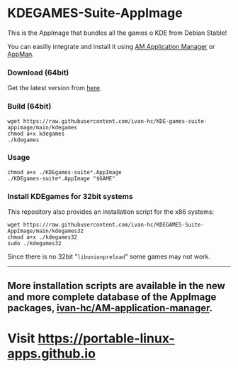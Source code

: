 # KDEGAMES-Suite-AppImage
This is the AppImage that bundles all the games o KDE from Debian Stable!

You can easilly integrate and install it using [AM Application Manager](https://github.com/ivan-hc/AM-application-manager) or [AppMan](https://github.com/ivan-hc/AppMan).

### Download (64bit)
Get the latest version from [here](https://github.com/ivan-hc/KDE-games-suite-appimage/releases/tag/continuous).

### Build (64bit)

    wget https://raw.githubusercontent.com/ivan-hc/KDE-games-suite-appimage/main/kdegames
    chmod a+x kdegames
    ./kdegames
### Usage

    chmod a+x ./KDEgames-suite*.AppImage
    ./KDEgames-suite*.AppImage "$GAME"

### Install KDEgames for 32bit systems
This repository also provides an installation script for the x86 systems:

    wget https://raw.githubusercontent.com/ivan-hc/KDEGAMES-Suite-AppImage/main/kdegames32
    chmod a+x ./kdegames32
    sudo ./kdegames32
Since there is no 32bit "`libunionpreload`" some games may not work.

------------------------------------
## More installation scripts are available in the new and more complete database of the AppImage packages, [ivan-hc/AM-application-manager](https://github.com/ivan-hc/AM-application-manager).

# Visit https://portable-linux-apps.github.io
